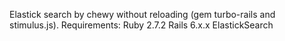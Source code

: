 Elastick search by chewy without reloading (gem turbo-rails and stimulus.js).
Requirements:
  Ruby 2.7.2
  Rails 6.x.x
  ElastickSearch

